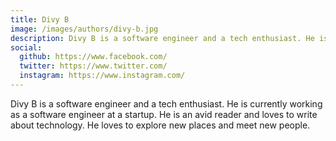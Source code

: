```yaml
---
title: Divy B
image: /images/authors/divy-b.jpg
description: Divy B is a software engineer and a tech enthusiast. He is currently working as a software engineer at a startup. He is an avid reader and loves to write about technology. He loves to explore new places and meet new people.
social:
  github: https://www.facebook.com/
  twitter: https://www.twitter.com/
  instagram: https://www.instagram.com/
---
```


Divy B is a software engineer and a tech enthusiast. He is currently working as a software engineer at a startup. He is an avid reader and loves to write about technology. He loves to explore new places and meet new people.